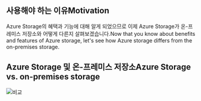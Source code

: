 
## <a name="motivation"></a><span data-ttu-id="e5b63-101">사용해야 하는 이유</span><span class="sxs-lookup"><span data-stu-id="e5b63-101">Motivation</span></span>

<span data-ttu-id="e5b63-102">Azure Storage의 혜택과 기능에 대해 알게 되었으므로 이제 Azure Storage가 온-프레미스 저장소와 어떻게 다른지 살펴보겠습니다.</span><span class="sxs-lookup"><span data-stu-id="e5b63-102">Now that you know about benefits and features of Azure storage, let's see how Azure storage differs from the on-premises storage.</span></span>

## <a name="azure-storage-vs-on-premises-storage"></a><span data-ttu-id="e5b63-103">Azure Storage 및 온-프레미스 저장소</span><span class="sxs-lookup"><span data-stu-id="e5b63-103">Azure Storage vs. on-premises storage</span></span>

![비교](../images/Comparison.png)
